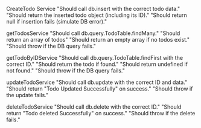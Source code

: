 CreateTodo Service
"Should call db.insert with the correct todo data."
"Should return the inserted todo object (including its ID)."
"Should return null if insertion fails (simulate DB error)."

getTodosService
"Should call db.query.TodoTable.findMany."
"Should return an array of todos"
"Should return an empty array if no todos exist."
"Should throw if the DB query fails."

getTodoByIDService
"Should call db.query.TodoTable.findFirst with the correct ID."
"Should return the todo if found."
"Should return undefined if not found."
"Should throw if the DB query fails."

updateTodoService
"Should call db.update with the correct ID and data."
"Should return "Todo Updated Successfully" on success."
"Should throw if the update fails."

deleteTodoService
"Should call db.delete with the correct ID."
"Should return "Todo deleted Successfully" on success."
"Should throw if the delete fails."